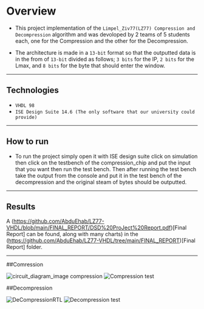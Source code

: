 # Overview

- This project implementation of the `Limpel_Ziv77(LZ77) Compression and Decompression` algorithm and was devoloped by 2 teams of 5 students each, one for the Compression and the other for the Decompression.

- The architecture is made in a `13-bit` format so that the outputted data is in the from of `13-bit` divided as follows; `3 bits` for the IP, `2 bits` for the Lmax, and `8 bits` for the byte that should enter the window.

---

## Technologies

- `VHDL 98`
- `ISE Design Suite 14.6 (The only software that our university could provide)` 

---

## How to run

- To run the project simply open it with ISE design suite click on simulation then click on the testbench of the compression_chip and put the input that you want then run the test bench. Then after running the test bench take the output from the console and put it in the test bench of the decompression and the original steam of bytes should be outputted.

---

## Results

A (https://github.com/AbduEhab/LZ77-VHDL/blob/main/FINAL_REPORT/DSD%20ProJect%20Report.pdf)[Final Report] can be found, along with many charts) in the (https://github.com/AbduEhab/LZ77-VHDL/tree/main/FINAL_REPORT)[Final Report] folder.

---

##Comression

![circuit_diagram_image compression](https://github.com/AbduEhab/LZ77-VHDL/blob/main/FINAL_REPORT/circuit_diagram_image%20compression.png)
![Compression test](https://github.com/AbduEhab/LZ77-VHDL/blob/main/FINAL_REPORT/testbenchcompression.PNG)

##Decompression

![DeCompressionRTL](https://github.com/AbduEhab/LZ77-VHDL/blob/main/FINAL_REPORT/DeCompressionRTL.PNG)
![Decompression test](https://github.com/AbduEhab/LZ77-VHDL/blob/main/FINAL_REPORT/Decompressiontestbench.PNG)
